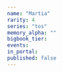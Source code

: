 ```yaml
---
name: "Martia"
rarity: 4
series: "tos"
memory_alpha: ""
bigbook_tier:
events:
in_portal:
published: false
---
```

